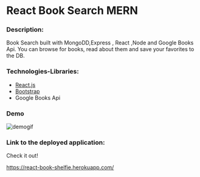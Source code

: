 # React Book Search MERN

### Description:

Book Search built with MongoDD,Express , React ,Node and Google Books Api. You can browse for books, read about them and save your favorites to the DB.

### Technologies-Libraries:

- [React.js](https://reactjs.org//)
- [Bootstrap](https://bootstrap.com/) <br>
- Google Books Api

### Demo

![demogif](shelfie.gif)

### Link to the deployed application:
Check it out!

https://react-book-shelfie.herokuapp.com/
